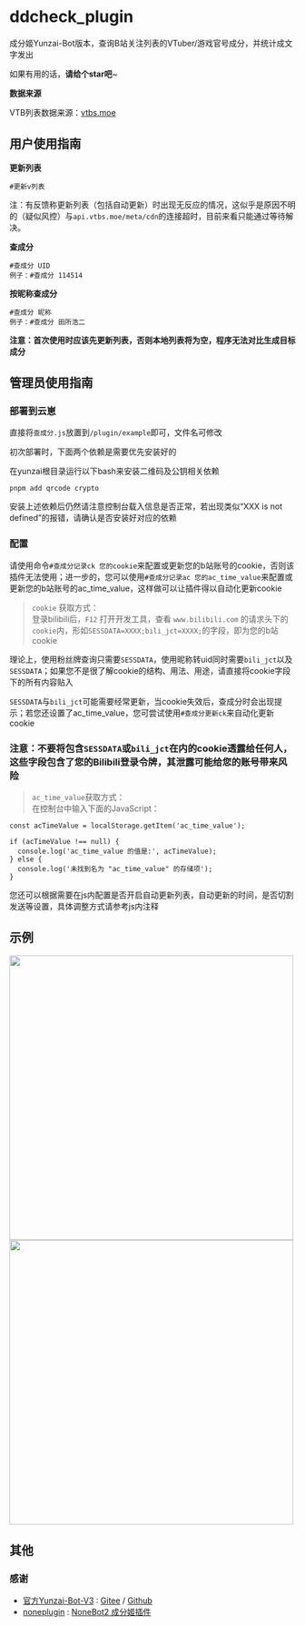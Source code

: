 # ddcheck_plugin
成分姬Yunzai-Bot版本，查询B站关注列表的VTuber/游戏官号成分，并统计成文字发出

如果有用的话，**请给个star吧**~

**数据来源**

VTB列表数据来源：[vtbs.moe](https://vtbs.moe/)

## 用户使用指南

**更新列表**

```
#更新v列表
```

注：有反馈称更新列表（包括自动更新）时出现无反应的情况，这似乎是原因不明的（疑似风控）与`api.vtbs.moe/meta/cdn`的连接超时，目前来看只能通过等待解决。

**查成分**

```
#查成分 UID
例子：#查成分 114514
```

**按昵称查成分**

```
#查成分 昵称
例子：#查成分 田所浩二
```
**注意：首次使用时应该先更新列表，否则本地列表将为空，程序无法对比生成目标成分**

## 管理员使用指南
### 部署到云崽

直接将`查成分.js`放置到`/plugin/example`即可，文件名可修改

初次部署时，下面两个依赖是需要优先安装好的

在yunzai根目录运行以下bash来安装二维码及公钥相关依赖
```
pnpm add qrcode crypto
```

安装上述依赖后仍然请注意控制台载入信息是否正常，若出现类似“XXX is not defined”的报错，请确认是否安装好对应的依赖

### 配置
请使用命令`#查成分记录ck 您的cookie`来配置或更新您的b站账号的cookie，否则该插件无法使用；进一步的，您可以使用`#查成分记录ac 您的ac_time_value`来配置或更新您的b站账号的ac_time_value，这样做可以让插件得以自动化更新cookie

> `cookie` 获取方式：<br>
> 登录bilibili后，`F12` 打开开发工具，查看 `www.bilibili.com` 的请求头下的`cookie`内，形如`SESSDATA=XXXX;bili_jct=XXXX;`的字段，即为您的b站cookie <br>

理论上，使用粉丝牌查询只需要`SESSDATA`，使用昵称转uid同时需要`bili_jct`以及`SESSDATA`；如果您不是很了解cookie的结构、用法、用途，请直接将cookie字段下的所有内容贴入

`SESSDATA`与`bili_jct`可能需要经常更新，当cookie失效后，查成分时会出现提示；若您还设置了ac_time_value，您可尝试使用`#查成分更新ck`来自动化更新cookie

<b><h3>注意：不要将包含`SESSDATA`或`bili_jct`在内的cookie透露给任何人，这些字段包含了您的Bilibili登录令牌，其泄露可能给您的账号带来风险</h3></b>

> `ac_time_value`获取方式：<br>
> 在控制台中输入下面的JavaScript：
```
const acTimeValue = localStorage.getItem('ac_time_value');

if (acTimeValue !== null) {
  console.log('ac_time_value 的值是:', acTimeValue);
} else {
  console.log('未找到名为 "ac_time_value" 的存储项');
}
```

您还可以根据需要在js内配置是否开启自动更新列表，自动更新的时间，是否切割发送等设置，具体调整方式请参考js内注释

## 示例
<div align="left">
  <img src="https://i0.hdslb.com/bfs/new_dyn/88a145db1880ccd159e3ea3b48bf524111022578.png" height=500px />
  <img src="https://i0.hdslb.com/bfs/new_dyn/453a037d4108cad14734cadbe48c46b111022578.jpg" height=500px />
</div>

## 其他
### 感谢
* [官方Yunzai-Bot-V3](https://github.com/Le-niao/Yunzai-Bot) : [Gitee](https://gitee.com/Le-niao/Yunzai-Bot)
  / [Github](https://github.com/Le-niao/Yunzai-Bot)
* [noneplugin](https://github.com/noneplugin/) : [NoneBot2 成分姬插件](https://github.com/noneplugin/nonebot-plugin-ddcheck)
